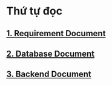 # Thứ tự đọc

## [1. Requirement Document](./requirement_document.md)

## [2. Database Document](./database_design.md)

## [3. Backend Document](./backend_architecture.md)
